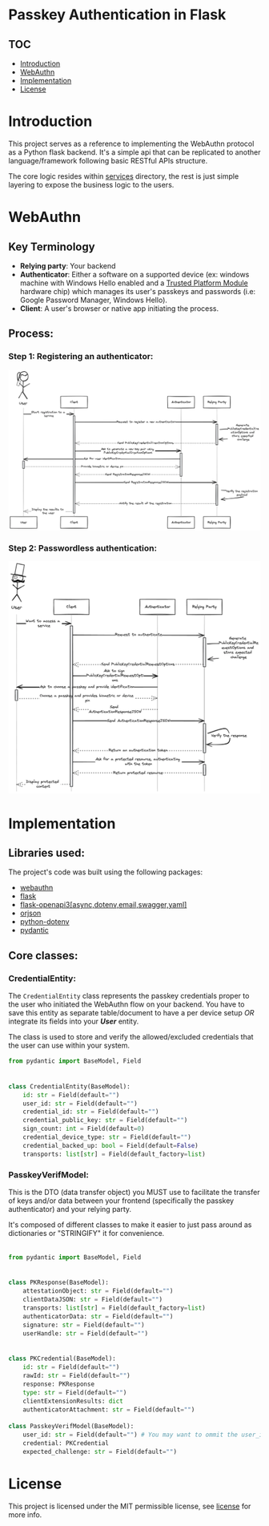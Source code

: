 # Passkey Authentication in Flask

## TOC
- [Introduction](#Introduction)
- [WebAuthn](#WebAuthn)
- [Implementation](#Implementation)
- [License](#License)

# Introduction

This project serves as a reference to implementing the WebAuthn protocol as a Python flask backend.
It's a simple api that can be replicated to another language/framework following basic RESTful APIs structure.

The core logic resides within [services](./src/services) directory, the rest is just simple layering to expose the business logic to the users.

# WebAuthn

## Key Terminology

- **Relying party**: Your backend
- **Authenticator**: Either a software on a supported device (ex: windows machine with Windows Hello enabled and a [Trusted Platform Module](https://trustedcomputinggroup.org/resource/trusted-platform-module-tpm-summary/) hardware chip) which manages its user's passkeys and passwords (i.e: Google Password Manager, Windows Hello).
- **Client**: A user's browser or native app initiating the process.

## Process:

### Step 1: Registering an authenticator:

![image](./images/reg.png)

### Step 2: Passwordless authentication:

![image](./images/auth.png)

# Implementation

## Libraries used:

The project's code was built using the following packages:

* [webauthn](https://github.com/duo-labs/py_webauthn)
* [flask](https://flask.palletsprojects.com/en/stable/)
* [flask-openapi3[async,dotenv,email,swagger,yaml]](https://luolingchun.github.io/flask-openapi3/v3.x/)
* [orjson](https://github.com/ijl/orjson)
* [python-dotenv](https://pypi.org/project/python-dotenv/)
* [pydantic](https://docs.pydantic.dev/latest/)

## Core classes:

### CredentialEntity:

The `CredentialEntity` class represents the passkey credentials proper to the user who initiated the WebAuthn flow on your backend.
You have to save this entity as separate table/document to have a per device setup *OR* integrate its fields into your **_User_** entity.

The class is used to store and verify the allowed/excluded credentials that the user can use within your system.

```py
from pydantic import BaseModel, Field


class CredentialEntity(BaseModel):
    id: str = Field(default="")
    user_id: str = Field(default="")
    credential_id: str = Field(default="")
    credential_public_key: str = Field(default="")
    sign_count: int = Field(default=0)
    credential_device_type: str = Field(default="")
    credential_backed_up: bool = Field(default=False)
    transports: list[str] = Field(default_factory=list)
````

### PasskeyVerifModel:

This is the DTO (data transfer object) you MUST use to facilitate the transfer of keys and/or data between your frontend (specifically the passkey authenticator) and your relying party.

It's composed of different classes to make it easier to just pass around as dictionaries or "STRINGIFY" it for convenience.

````python

from pydantic import BaseModel, Field


class PKResponse(BaseModel):
    attestationObject: str = Field(default="")
    clientDataJSON: str = Field(default="")
    transports: list[str] = Field(default_factory=list)
    authenticatorData: str = Field(default="")
    signature: str = Field(default="")
    userHandle: str = Field(default="")


class PKCredential(BaseModel):
    id: str = Field(default="")
    rawId: str = Field(default="")
    response: PKResponse
    type: str = Field(default="")
    clientExtensionResults: dict
    authenticatorAttachment: str = Field(default="")

class PasskeyVerifModel(BaseModel):
    user_id: str = Field(default="") # You may want to ommit the user_id from here and extract it from the incoming request after the user has been signed in. 
    credential: PKCredential
    expected_challenge: str = Field(default="")
````

# License

This project is licensed under the MIT permissible license, see [license](./LICENSE) for more info.